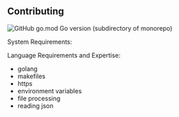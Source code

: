 ## Contributing <!-- TODO: add this to CONTRIBUTING.md -->
![GitHub go.mod Go version (subdirectory of monorepo)](https://img.shields.io/github/go-mod/go-version/skuid/skuid-cli)

System Requirements: 

Language Requirements and Expertise:
- golang
- makefiles
- https
- environment variables
- file processing
- reading json